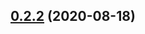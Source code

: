 ## [0.2.2](https://github.com/zcong1993/koa-jaeger-tracing/compare/v0.2.1...v0.2.2) (2020-08-18)



